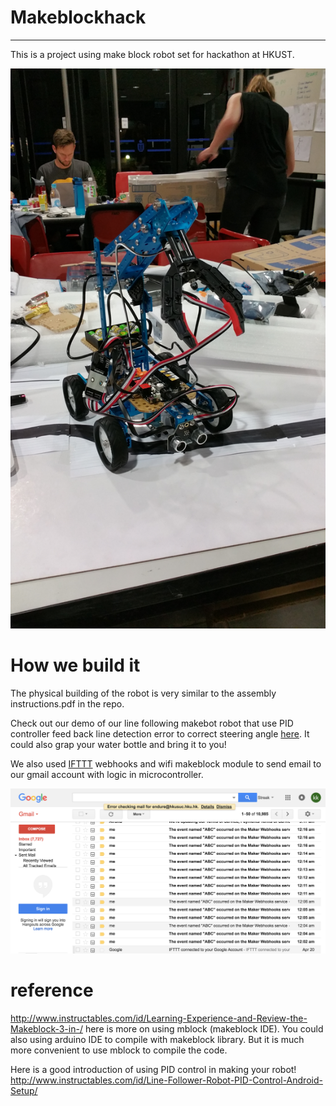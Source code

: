 # Makeblockhack

--- 

This is a project using make block robot set for hackathon at HKUST. 

![alt text](https://raw.githubusercontent.com/stevealbertwong/stevealbertwong.github.io/master/assets/miscellaneous/pic.jpg)


# How we build it
The physical building of the robot is very similar to the assembly instructions.pdf in the repo.

Check out our demo of our line following makebot robot that use PID controller feed back line detection error to correct steering angle [here](https://youtu.be/C-BMuusDLDE). It could also grap your water bottle and bring it to you!


We also used [IFTTT](https://ifttt.com/maker_webhooks) webhooks and wifi makeblock module to send email to our gmail account with logic in microcontroller. 

![alt text](https://raw.githubusercontent.com/stevealbertwong/makeblockhack/master/pic/makebot_api_IFTTT.png)



# reference 

http://www.instructables.com/id/Learning-Experience-and-Review-the-Makeblock-3-in-/ here is more on using mblock (makeblock IDE). You could also using arduino IDE to compile with makeblock library. But it is much more convenient to use mblock to compile the code.

Here is a good introduction of using PID control in making your robot!
http://www.instructables.com/id/Line-Follower-Robot-PID-Control-Android-Setup/



